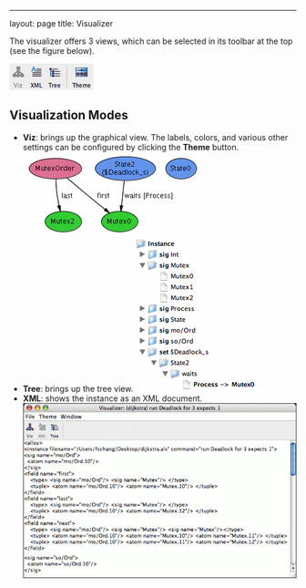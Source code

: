 ---
layout: page
title: Visualizer

The visualizer offers 3 views, which can be selected in its toolbar at the top (see the figure below).

![](/image/toolbarviz.gif)

## Visualization Modes

*   **Viz**: brings up the graphical view. The labels, colors, and various other settings can be configured by clicking the **Theme** button.
    ![](/image/viz.gif)
*   **Tree**: brings up the tree view.
    ![](/image/tree.gif)
*   **XML**: shows the instance as an XML document.
    ![](/image/xml.gif)

